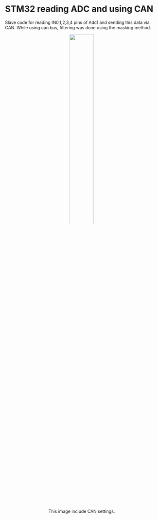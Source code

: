 # STM32 reading ADC and using CAN
Slave code for reading IN0,1,2,3,4 pins of Adc1 and sending this data via CAN.
While using can bus, filtering was done using the masking method.
 

<div align="center">
<img src= "https://github.com/semihasci/STM32-ADC_CAN_Com/blob/main/image.JPG" width="40%" height="40%">

<div>
This image include CAN settings.
